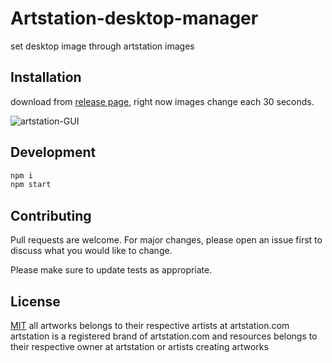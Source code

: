 # Artstation-desktop-manager

set desktop image through artstation images
## Installation

download from [release page](https://github.com/moeinrahimi/artstation-electron/releases/tag/0.0.1), right now images change each 30 seconds.

![artstation-GUI](https://media.giphy.com/media/ZZINboaHFD5YrL0t6d/giphy.gif)



## Development
``` bash
npm i
npm start
```

## Contributing
Pull requests are welcome. For major changes, please open an issue first to discuss what you would like to change.

Please make sure to update tests as appropriate.

## License
[MIT](https://choosealicense.com/licenses/mit/)
all artworks belongs to their respective artists at artstation.com
artstation is a registered brand of artstation.com and resources belongs to their respective owner at artstation or artists creating artworks
